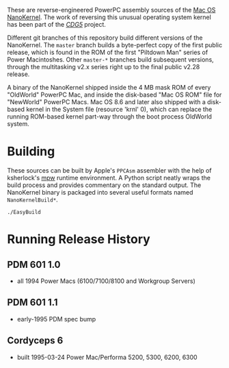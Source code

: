 These are reverse-engineered PowerPC assembly sources of the [Mac OS
NanoKernel](https://en.wikipedia.org/wiki/Mac_OS_nanokernel). The work
of reversing this unusual operating system kernel has been part of the
[*CDG5*](https://github.com/elliotnunn/cdg5) project.

Different git branches of this repository build different versions of
the NanoKernel. The `master` branch builds a byte-perfect copy of the
first public release, which is found in the ROM of the first "Piltdown
Man" series of Power Macintoshes. Other `master-*` branches build
subsequent versions, through the multitasking v2.x series right up to
the final public v2.28 release.

A binary of the NanoKernel shipped inside the 4 MB mask ROM of every
"OldWorld" PowerPC Mac, and inside the disk-based "Mac OS ROM" file for
"NewWorld" PowerPC Macs. Mac OS 8.6 and later also shipped with a
disk-based kernel in the System file (resource 'krnl' 0), which can
replace the running ROM-based kernel part-way through the boot process
OldWorld system.


# Building

These sources can be built by Apple's `PPCAsm` assembler with the help
of ksherlock's [mpw](https://github.com/ksherlock/mpw) runtime
environment. A Python script neatly wraps the build process and provides
commentary on the standard output. The NanoKernel binary is packaged
into several useful formats named `NanoKernelBuild*`.

	./EasyBuild


# Running Release History

## PDM 601 1.0

- all 1994 Power Macs (6100/7100/8100 and Workgroup Servers)

## PDM 601 1.1

- early-1995 PDM spec bump

## Cordyceps 6

- built 1995-03-24 Power Mac/Performa 5200, 5300, 6200, 6300

